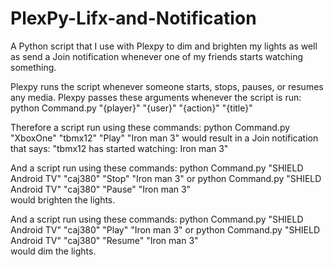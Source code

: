 # PlexPy-Lifx-and-Notification
A Python script that I use with Plexpy to dim and brighten my lights as well as send a Join notification whenever one of my friends starts watching something. 

Plexpy runs the script whenever someone starts, stops, pauses, or resumes any media. Plexpy passes these arguments whenever the script is run:
python Command.py "{player}" "{user}" "{action}" "{title}" 

Therefore a script run using these commands:
python Command.py "XboxOne" "tbmx12" "Play" "Iron man 3"
would result in a Join notification that says: "tbmx12 has started watching: Iron man 3"

And a script run using these commands:
python Command.py "SHIELD Android TV" "caj380" "Stop" "Iron man 3"
or
python Command.py "SHIELD Android TV" "caj380" "Pause" "Iron man 3"  
would brighten the lights.

And a script run using these commands:
python Command.py "SHIELD Android TV" "caj380" "Play" "Iron man 3"
or
python Command.py "SHIELD Android TV" "caj380" "Resume" "Iron man 3"  
would dim the lights.
